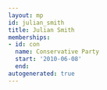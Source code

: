 ```yaml
---
layout: mp
id: julian_smith
title: Julian Smith
memberships:
- id: con
  name: Conservative Party
  start: '2010-06-08'
  end: 
autogenerated: true
---
```

